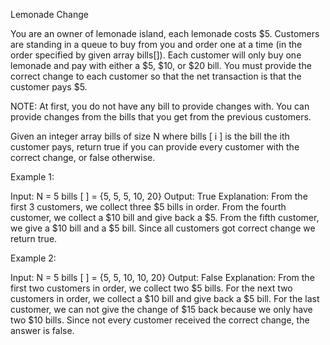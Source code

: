 Lemonade Change

You are an owner of lemonade island, each lemonade costs $5. Customers are standing in a queue to buy from you and order one at a time (in the order specified by given array bills[]). Each customer will only buy one lemonade and pay with either a $5, $10, or $20 bill. You must provide the correct change to each customer so that the net transaction is that the customer pays $5.

NOTE: At first, you do not have any bill to provide changes with. You can provide changes from the bills that you get from the previous customers.

Given an integer array bills of size N where bills [ i ] is the bill the ith customer pays, return true if you can provide every customer with the correct change, or false otherwise.

Example 1:

Input:
N = 5
bills [ ] = {5, 5, 5, 10, 20}
Output: True
Explanation: 
From the first 3 customers, we collect three $5 bills in order.
From the fourth customer, we collect a $10 bill and give back a $5.
From the fifth customer, we give a $10 bill and a $5 bill.
Since all customers got correct change we return true.
 

Example 2:

Input:
N = 5
bills [ ] = {5, 5, 10, 10, 20}
Output: False
Explanation: 
From the first two customers in order, we collect two $5 bills.
For the next two customers in order, we collect a $10 bill and give back a $5 bill.
For the last customer, we can not give the change of $15 back because we only have two $10 bills.
Since not every customer received the correct change, the answer is false.